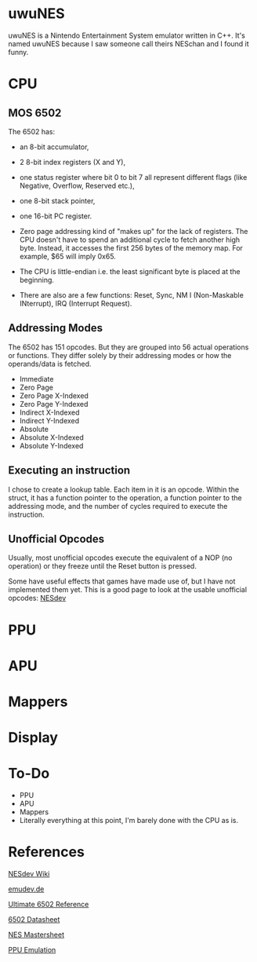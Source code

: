 # uwuNES

uwuNES is a Nintendo Entertainment System emulator written in C++. It's named uwuNES because I saw someone call theirs NESchan and I found it funny. 

# CPU
## MOS 6502
The 6502 has: 
- an 8-bit accumulator, 
- 2 8-bit index registers (X and Y), 
- one status register where bit 0 to bit 7 all represent different flags (like Negative, Overflow, Reserved etc.), 
- one 8-bit stack pointer, 
- one 16-bit PC register.

- Zero page addressing kind of "makes up" for the lack of registers. The CPU doesn't have to spend an additional cycle to fetch another high byte. Instead, it accesses the first 256 bytes of the memory map. For example, $65 will imply 0x65.

- The CPU is little-endian i.e. the least significant byte is placed at the beginning.

- There are also are a few functions: Reset, Sync, NM
I (Non-Maskable INterrupt), IRQ (Interrupt Request). 

## Addressing Modes
The 6502 has 151 opcodes. But they are grouped into 56 actual operations or functions. They differ solely by their addressing modes or how the operands/data is fetched. 

- Immediate
- Zero Page
- Zero Page X-Indexed
- Zero Page Y-Indexed
- Indirect X-Indexed
- Indirect Y-Indexed
- Absolute 
- Absolute X-Indexed
- Absolute Y-Indexed

## Executing an instruction
I chose to create a lookup table. Each item in it is an opcode. Within the struct, it has a function pointer to the operation, a function pointer to the addressing mode, and the number of cycles required to execute the instruction.

## Unofficial Opcodes
Usually, most unofficial opcodes execute the equivalent of a NOP (no operation) or they freeze until the Reset button is pressed.

Some have useful effects that games have made use of, but I have not implemented them yet. This is a good page to look at the usable unofficial opcodes: [NESdev](https://www.nesdev.org/wiki/Programming_with_unofficial_opcodes)

# PPU

# APU

# Mappers

# Display

# To-Do
- PPU
- APU
- Mappers
- Literally everything at this point, I'm barely done with the CPU as is.

# References
[NESdev Wiki](https://www.nesdev.org/wiki/Nesdev_Wiki) 

[emudev.de](https://emudev.de)

[Ultimate 6502 Reference](https://www.pagetable.com/c64ref/6502/?tab=3)

[6502 Datasheet](http://archive.6502.org/datasheets/mos_6500_mpu_preliminary_may_1976.pdf)

[NES Mastersheet](https://github.com/xem/nes/blob/gh-pages/cheat%20sheet.txt)

[PPU Emulation](https://www.nesdev.com/NES%20emulator%20development%20guide.txt)


